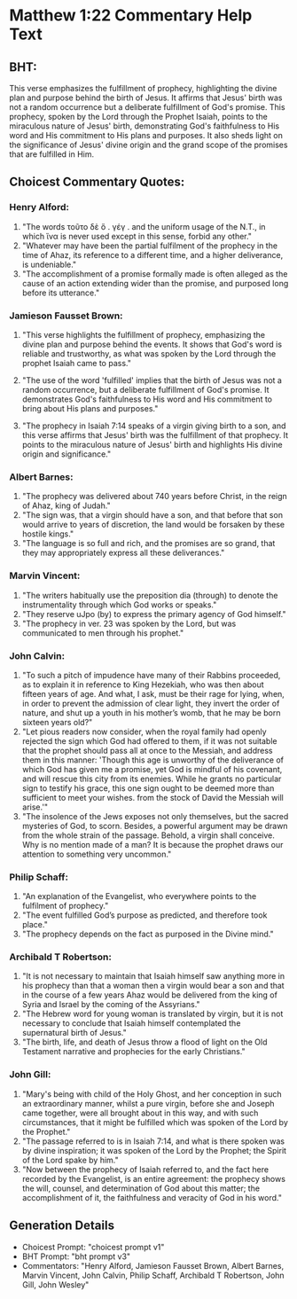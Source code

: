 # Matthew 1:22 Commentary Help Text

## BHT:
This verse emphasizes the fulfillment of prophecy, highlighting the divine plan and purpose behind the birth of Jesus. It affirms that Jesus' birth was not a random occurrence but a deliberate fulfillment of God's promise. This prophecy, spoken by the Lord through the Prophet Isaiah, points to the miraculous nature of Jesus' birth, demonstrating God's faithfulness to His word and His commitment to His plans and purposes. It also sheds light on the significance of Jesus' divine origin and the grand scope of the promises that are fulfilled in Him.

## Choicest Commentary Quotes:
### Henry Alford:
1. "The words τοῦτο δὲ ὅ . γέγ . and the uniform usage of the N.T., in which ἵνα is never used except in this sense, forbid any other."
2. "Whatever may have been the partial fulfilment of the prophecy in the time of Ahaz, its reference to a different time, and a higher deliverance, is undeniable."
3. "The accomplishment of a promise formally made is often alleged as the cause of an action extending wider than the promise, and purposed long before its utterance."

### Jamieson Fausset Brown:
1. "This verse highlights the fulfillment of prophecy, emphasizing the divine plan and purpose behind the events. It shows that God's word is reliable and trustworthy, as what was spoken by the Lord through the prophet Isaiah came to pass." 

2. "The use of the word 'fulfilled' implies that the birth of Jesus was not a random occurrence, but a deliberate fulfillment of God's promise. It demonstrates God's faithfulness to His word and His commitment to bring about His plans and purposes." 

3. "The prophecy in Isaiah 7:14 speaks of a virgin giving birth to a son, and this verse affirms that Jesus' birth was the fulfillment of that prophecy. It points to the miraculous nature of Jesus' birth and highlights His divine origin and significance."

### Albert Barnes:
1. "The prophecy was delivered about 740 years before Christ, in the reign of Ahaz, king of Judah."
2. "The sign was, that a virgin should have a son, and that before that son would arrive to years of discretion, the land would be forsaken by these hostile kings."
3. "The language is so full and rich, and the promises are so grand, that they may appropriately express all these deliverances."

### Marvin Vincent:
1. "The writers habitually use the preposition dia (through) to denote the instrumentality through which God works or speaks."
2. "They reserve uJpo (by) to express the primary agency of God himself."
3. "The prophecy in ver. 23 was spoken by the Lord, but was communicated to men through his prophet."

### John Calvin:
1. "To such a pitch of impudence have many of their Rabbins proceeded, as to explain it in reference to King Hezekiah, who was then about fifteen years of age. And what, I ask, must be their rage for lying, when, in order to prevent the admission of clear light, they invert the order of nature, and shut up a youth in his mother’s womb, that he may be born sixteen years old?"
2. "Let pious readers now consider, when the royal family had openly rejected the sign which God had offered to them, if it was not suitable that the prophet should pass all at once to the Messiah, and address them in this manner: 'Though this age is unworthy of the deliverance of which God has given me a promise, yet God is mindful of his covenant, and will rescue this city from its enemies. While he grants no particular sign to testify his grace, this one sign ought to be deemed more than sufficient to meet your wishes. from the stock of David the Messiah will arise.'"
3. "The insolence of the Jews exposes not only themselves, but the sacred mysteries of God, to scorn. Besides, a powerful argument may be drawn from the whole strain of the passage. Behold, a virgin shall conceive. Why is no mention made of a man? It is because the prophet draws our attention to something very uncommon."

### Philip Schaff:
1. "An explanation of the Evangelist, who everywhere points to the fulfilment of prophecy."
2. "The event fulfilled God’s purpose as predicted, and therefore took place."
3. "The prophecy depends on the fact as purposed in the Divine mind."

### Archibald T Robertson:
1. "It is not necessary to maintain that Isaiah himself saw anything more in his prophecy than that a woman then a virgin would bear a son and that in the course of a few years Ahaz would be delivered from the king of Syria and Israel by the coming of the Assyrians."
2. "The Hebrew word for young woman is translated by virgin, but it is not necessary to conclude that Isaiah himself contemplated the supernatural birth of Jesus."
3. "The birth, life, and death of Jesus throw a flood of light on the Old Testament narrative and prophecies for the early Christians."

### John Gill:
1. "Mary's being with child of the Holy Ghost, and her conception in such an extraordinary manner, whilst a pure virgin, before she and Joseph came together, were all brought about in this way, and with such circumstances, that it might be fulfilled which was spoken of the Lord by the Prophet."
2. "The passage referred to is in Isaiah 7:14, and what is there spoken was by divine inspiration; it was spoken of the Lord by the Prophet; the Spirit of the Lord spake by him."
3. "Now between the prophecy of Isaiah referred to, and the fact here recorded by the Evangelist, is an entire agreement: the prophecy shows the will, counsel, and determination of God about this matter; the accomplishment of it, the faithfulness and veracity of God in his word."


## Generation Details
- Choicest Prompt: "choicest prompt v1"
- BHT Prompt: "bht prompt v3"
- Commentators: "Henry Alford, Jamieson Fausset Brown, Albert Barnes, Marvin Vincent, John Calvin, Philip Schaff, Archibald T Robertson, John Gill, John Wesley"
